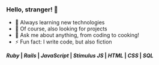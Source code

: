 ### Hello, stranger! 🙂


- 🌱 Always learning new technologies 
- 🔭 Of course, also looking for projects
- 💬 Ask me about anything, from coding to cooking!
- ⚡ Fun fact: I write code, but also fiction


**_Ruby_ | _Rails_ | _JavaScript_ | _Stimulus JS_ | _HTML_ | _CSS_ | _SQL_**
